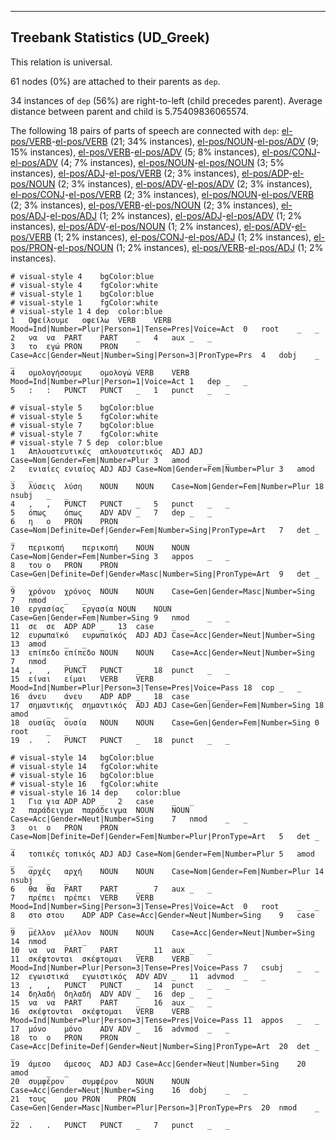 

--------------------------------------------------------------------------------

## Treebank Statistics (UD_Greek)

This relation is universal.

61 nodes (0%) are attached to their parents as `dep`.

34 instances of `dep` (56%) are right-to-left (child precedes parent).
Average distance between parent and child is 5.75409836065574.

The following 18 pairs of parts of speech are connected with `dep`: [el-pos/VERB]()-[el-pos/VERB]() (21; 34% instances), [el-pos/NOUN]()-[el-pos/ADV]() (9; 15% instances), [el-pos/VERB]()-[el-pos/ADV]() (5; 8% instances), [el-pos/CONJ]()-[el-pos/ADV]() (4; 7% instances), [el-pos/NOUN]()-[el-pos/NOUN]() (3; 5% instances), [el-pos/ADJ]()-[el-pos/VERB]() (2; 3% instances), [el-pos/ADP]()-[el-pos/NOUN]() (2; 3% instances), [el-pos/ADV]()-[el-pos/ADV]() (2; 3% instances), [el-pos/CONJ]()-[el-pos/VERB]() (2; 3% instances), [el-pos/NOUN]()-[el-pos/VERB]() (2; 3% instances), [el-pos/VERB]()-[el-pos/NOUN]() (2; 3% instances), [el-pos/ADJ]()-[el-pos/ADJ]() (1; 2% instances), [el-pos/ADJ]()-[el-pos/ADV]() (1; 2% instances), [el-pos/ADV]()-[el-pos/NOUN]() (1; 2% instances), [el-pos/ADV]()-[el-pos/VERB]() (1; 2% instances), [el-pos/CONJ]()-[el-pos/ADJ]() (1; 2% instances), [el-pos/PRON]()-[el-pos/NOUN]() (1; 2% instances), [el-pos/VERB]()-[el-pos/ADJ]() (1; 2% instances).


~~~ conllu
# visual-style 4	bgColor:blue
# visual-style 4	fgColor:white
# visual-style 1	bgColor:blue
# visual-style 1	fgColor:white
# visual-style 1 4 dep	color:blue
1	Οφείλουμε	οφείλω	VERB	VERB	Mood=Ind|Number=Plur|Person=1|Tense=Pres|Voice=Act	0	root	_	_
2	να	να	PART	PART	_	4	aux	_	_
3	το	εγώ	PRON	PRON	Case=Acc|Gender=Neut|Number=Sing|Person=3|PronType=Prs	4	dobj	_	_
4	ομολογήσουμε	ομολογώ	VERB	VERB	Mood=Ind|Number=Plur|Person=1|Voice=Act	1	dep	_	_
5	:	:	PUNCT	PUNCT	_	1	punct	_	_

~~~


~~~ conllu
# visual-style 5	bgColor:blue
# visual-style 5	fgColor:white
# visual-style 7	bgColor:blue
# visual-style 7	fgColor:white
# visual-style 7 5 dep	color:blue
1	Απλουστευτικές	απλουστευτικός	ADJ	ADJ	Case=Nom|Gender=Fem|Number=Plur	3	amod	_	_
2	ενιαίες	ενιαίος	ADJ	ADJ	Case=Nom|Gender=Fem|Number=Plur	3	amod	_	_
3	λύσεις	λύση	NOUN	NOUN	Case=Nom|Gender=Fem|Number=Plur	18	nsubj	_	_
4	,	,	PUNCT	PUNCT	_	5	punct	_	_
5	όπως	όπως	ADV	ADV	_	7	dep	_	_
6	η	ο	PRON	PRON	Case=Nom|Definite=Def|Gender=Fem|Number=Sing|PronType=Art	7	det	_	_
7	περικοπή	περικοπή	NOUN	NOUN	Case=Nom|Gender=Fem|Number=Sing	3	appos	_	_
8	του	ο	PRON	PRON	Case=Gen|Definite=Def|Gender=Masc|Number=Sing|PronType=Art	9	det	_	_
9	χρόνου	χρόνος	NOUN	NOUN	Case=Gen|Gender=Masc|Number=Sing	7	nmod	_	_
10	εργασίας	εργασία	NOUN	NOUN	Case=Gen|Gender=Fem|Number=Sing	9	nmod	_	_
11	σε	σε	ADP	ADP	_	13	case	_	_
12	ευρωπαϊκό	ευρωπαϊκός	ADJ	ADJ	Case=Acc|Gender=Neut|Number=Sing	13	amod	_	_
13	επίπεδο	επίπεδο	NOUN	NOUN	Case=Acc|Gender=Neut|Number=Sing	7	nmod	_	_
14	,	,	PUNCT	PUNCT	_	18	punct	_	_
15	είναι	είμαι	VERB	VERB	Mood=Ind|Number=Plur|Person=3|Tense=Pres|Voice=Pass	18	cop	_	_
16	άνευ	άνευ	ADP	ADP	_	18	case	_	_
17	σημαντικής	σημαντικός	ADJ	ADJ	Case=Gen|Gender=Fem|Number=Sing	18	amod	_	_
18	ουσίας	ουσία	NOUN	NOUN	Case=Gen|Gender=Fem|Number=Sing	0	root	_	_
19	.	.	PUNCT	PUNCT	_	18	punct	_	_

~~~


~~~ conllu
# visual-style 14	bgColor:blue
# visual-style 14	fgColor:white
# visual-style 16	bgColor:blue
# visual-style 16	fgColor:white
# visual-style 16 14 dep	color:blue
1	Για	για	ADP	ADP	_	2	case	_	_
2	παράδειγμα	παράδειγμα	NOUN	NOUN	Case=Acc|Gender=Neut|Number=Sing	7	nmod	_	_
3	οι	ο	PRON	PRON	Case=Nom|Definite=Def|Gender=Fem|Number=Plur|PronType=Art	5	det	_	_
4	τοπικές	τοπικός	ADJ	ADJ	Case=Nom|Gender=Fem|Number=Plur	5	amod	_	_
5	αρχές	αρχή	NOUN	NOUN	Case=Nom|Gender=Fem|Number=Plur	14	nsubj	_	_
6	θα	θα	PART	PART	_	7	aux	_	_
7	πρέπει	πρέπει	VERB	VERB	Mood=Ind|Number=Sing|Person=3|Tense=Pres|Voice=Act	0	root	_	_
8	στο	στου	ADP	ADP	Case=Acc|Gender=Neut|Number=Sing	9	case	_	_
9	μέλλον	μέλλον	NOUN	NOUN	Case=Acc|Gender=Neut|Number=Sing	14	nmod	_	_
10	να	να	PART	PART	_	11	aux	_	_
11	σκέφτονται	σκέφτομαι	VERB	VERB	Mood=Ind|Number=Plur|Person=3|Tense=Pres|Voice=Pass	7	csubj	_	_
12	εγωιστικά	εγωιστικός	ADV	ADV	_	11	advmod	_	_
13	,	,	PUNCT	PUNCT	_	14	punct	_	_
14	δηλαδή	δηλαδή	ADV	ADV	_	16	dep	_	_
15	να	να	PART	PART	_	16	aux	_	_
16	σκέφτονται	σκέφτομαι	VERB	VERB	Mood=Ind|Number=Plur|Person=3|Tense=Pres|Voice=Pass	11	appos	_	_
17	μόνο	μόνο	ADV	ADV	_	16	advmod	_	_
18	το	ο	PRON	PRON	Case=Acc|Definite=Def|Gender=Neut|Number=Sing|PronType=Art	20	det	_	_
19	άμεσο	άμεσος	ADJ	ADJ	Case=Acc|Gender=Neut|Number=Sing	20	amod	_	_
20	συμφέρον	συμφέρον	NOUN	NOUN	Case=Acc|Gender=Neut|Number=Sing	16	dobj	_	_
21	τους	μου	PRON	PRON	Case=Gen|Gender=Masc|Number=Plur|Person=3|PronType=Prs	20	nmod	_	_
22	.	.	PUNCT	PUNCT	_	7	punct	_	_

~~~


